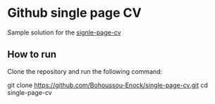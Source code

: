 # Github single page CV 
Sample solution for the [signle-page-cv](https://roadmap.sh/projects/single-page-cv)

## How to run

Clone the repository and run the following command:

git clone https://github.com/Bohoussou-Enock/single-page-cv.git
cd single-page-cv